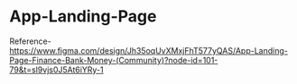 # App-Landing-Page

Reference- https://www.figma.com/design/Jh35oqUvXMxjFhT577yQAS/App-Landing-Page-Finance-Bank-Money-(Community)?node-id=101-79&t=sl9vjs0J5At6iYRy-1
